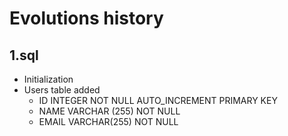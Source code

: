 Evolutions history
==================

1.sql
-----

* Initialization
* Users table added
    * ID INTEGER NOT NULL AUTO_INCREMENT PRIMARY KEY
    * NAME VARCHAR (255) NOT NULL
    * EMAIL VARCHAR(255) NOT NULL